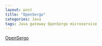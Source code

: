 ```yaml
---
layout: post
title: "OpenSergo"
categories: Java
tags: Java gateway OpenSergo microservice
---
```


[OpenSergo](https://opensergo.io/)
